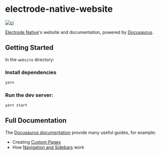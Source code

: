 # electrode-native-website

[![ci][1]][2]

[Electrode Native][3]'s website and documentation, powered by [Docusaurus][4].

## Getting Started

In the `website` directory:

### Install dependencies

```sh
yarn
```

### Run the dev server:

```sh
yarn start
```

## Full Documentation

The [Docusaurus documentation][5] provide many useful guides, for example:

- Creating [Custom Pages][6]
- How [Navigation and Sidebars][7] work

[1]: https://github.com/electrode-io/electrode-native-website/workflows/ci/badge.svg
[2]: https://github.com/electrode-io/electrode-native-website/actions
[3]: https://www.electrodenative.dev/
[4]: https://docusaurus.io/
[5]: https://docusaurus.io/docs/en/installation
[6]: https://docusaurus.io/docs/en/custom-pages
[7]: https://docusaurus.io/docs/en/navigation

